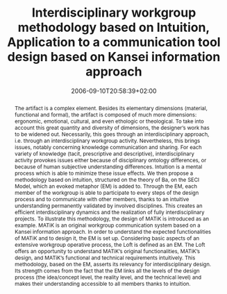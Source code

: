 ---
slug: interdisciplinary-workgroup-methodology-based-on-intuition-application-to-a-communication-tool-design-based-on-kansei-information-approach
title: "Interdisciplinary workgroup methodology based on Intuition, Application to a communication tool design based on Kansei information approach"
layout: single
publitype: journal
subsection: journal
institution:
    logo: Tsukuba
    web: "https://www.tsukuba.ac.jp/"
    name: "University of Tsukuba"
date: 2006-09-10T20:58:39+02:00
kansei: true
research: 
    -  kansei
reference: "Lévy, P., & Yamanaka, T. (2006). Interdisciplinary workgroup methodology based on Intuition – Application to a communication tool design based on Kansei information approach. Kansei Engineering International. 5(4), 31–40."
abstract: "The artifact is a complex element. Besides its elementary dimensions (material, functional and formal), the artifact is composed of much more dimensions: ergonomic, emotional, cultural, and even ethologic or theological. To take into account this great quantity and diversity of dimensions, the designer’s work has to be widened out. Necessarily, this goes through an interdisciplinary approach, i.e. through an interdisciplinary workgroup activity. Nevertheless, this brings issues, notably concerning knowledge communication and sharing. For each variety of knowledge (tacit, prescriptive and descriptive), interdisciplinary activity provokes issues either because of disciplinary ontology differences, or because of human subjective understanding differences. Intuition is a mental process which is able to minimize these issue effects. We then propose a methodology based on intuition, structured on the theory of Ba, on the SECI Model, which an evoked metaphor (EM) is added to. Through the EM, each member of the workgroup is able to participate to every steps of the design process and to communicate with other members, thanks to an intuitive understanding permanently validated by involved disciplines. This creates an efficient interdisciplinary dynamics and the realization of fully interdisciplinary projects. To illustrate this methodology, the design of MATiK is introduced as an example. MATiK is an original workgroup communication system based on a Kansei information approach. In order to understand the expected functionalities of MATiK and to design it, the EM is set up. Considering basic aspects of an extensive workgroup operative process, the Loft is defined as an EM. The Loft offers an opportunity to understand MATiK’s original functionalities, MATiK’s design, and MATiK’s functional and technical requirements intuitively. This methodology, based on the EM, asserts its relevancy for interdisciplinary design. Its strength comes from the fact that the EM links all the levels of the design process (the idea/concept level, the reality level, and the technical level) and makes their understanding accessible to all members thanks to intuition."
link:
    paper: "https://1drv.ms/b/s!AnQx_v88q65Qv4QnEsOo_jSIRnZXtg?e=cgNWou"
---